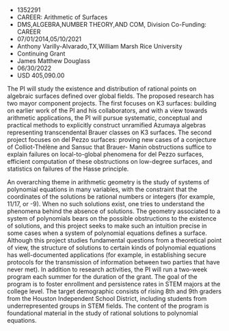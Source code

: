 
* 1352291
* CAREER: Arithmetic of Surfaces
* DMS,ALGEBRA,NUMBER THEORY,AND COM, Division Co-Funding: CAREER
* 07/01/2014,05/10/2021
* Anthony Varilly-Alvarado,TX,William Marsh Rice University
* Continuing Grant
* James Matthew Douglass
* 06/30/2022
* USD 405,090.00

The PI will study the existence and distribution of rational points on algebraic
surfaces defined over global fields. The proposed research has two mayor
component projects. The first focuses on K3 surfaces: building on earlier work
of the PI and his collaborators, and with a view towards arithmetic
applications, the PI will pursue systematic, conceptual and practical methods to
explicitly construct unramified Azumaya algebras representing transcendental
Brauer classes on K3 surfaces. The second project focuses on del Pezzo surfaces:
proving new cases of a conjecture of Colliot-Thélène and Sansuc that Brauer-
Manin obstructions suffice to explain failures on local-to-global phenomena for
del Pezzo surfaces, efficient computation of these obstructions on low-degree
surfaces, and statistics on failures of the Hasse principle.

An overarching theme in arithmetic geometry is the study of systems of
polynomial equations in many variables, with the constraint that the coordinates
of the solutions be rational numbers or integers (for example, 11/17, or -9).
When no such solutions exist, one tries to understand the phenomena behind the
absence of solutions. The geometry associated to a system of polynomials bears
on the possible obstructions to the existence of solutions, and this project
seeks to make such an intuition precise in some cases when a system of
polynomial equations defines a surface. Although this project studies
fundamental questions from a theoretical point of view, the structure of
solutions to certain kinds of polynomial equations has well-documented
applications (for example, in establishing secure protocols for the transmission
of information between two parties that have never met). In addition to research
activities, the PI will run a two-week program each summer for the duration of
the grant. The goal of the program is to foster enrollment and persistence rates
in STEM majors at the college level. The target demographic consists of rising
8th and 9th graders from the Houston Independent School District, including
students from underrepresented groups in STEM fields. The content of the program
is foundational material in the study of rational solutions to polynomial
equations.
